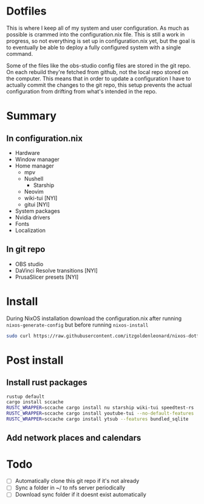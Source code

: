 # Dotfiles

This is where I keep all of my system and user configuration. As much as possible is crammed into the configuration.nix file. This is still a work in progress, so not everything is set up in configuration.nix yet, but the goal is to eventually be able to deploy a fully configured system with a single command.

Some of the files like the obs-studio config files are stored in the git repo. On each rebuild they're fetched from github, not the local repo stored on the computer. This means that in order to update a configuration I have to actually commit the changes to the git repo, this setup prevents the actual configuration from drifting from what's intended in the repo.

# Summary
## In configuration.nix
- Hardware
- Window manager
- Home manager
    - mpv
    - Nushell
        - Starship
    - Neovim
    - wiki-tui [NYI]
    - gitui [NYI]
- System packages
- Nvidia drivers
- Fonts
- Localization

## In git repo
- OBS studio
- DaVinci Resolve transitions [NYI]
- PrusaSlicer presets [NYI]

# Install

During NixOS installation download the configuration.nix after running `nixos-generate-config` but before running `nixos-install`

```sh
sudo curl https://raw.githubusercontent.com/itzgoldenleonard/nixos-dotfiles/master/configuration.nix -o /mnt/etc/nixos/configuration.nix
```
# Post install

## Install rust packages

```sh
rustup default
cargo install sccache
RUSTC_WRAPPER=sccache cargo install nu starship wiki-tui speedtest-rs
RUSTC_WRAPPER=sccache cargo install youtube-tui --no-default-features
RUSTC_WRAPPER=sccache cargo install ytsub --features bundled_sqlite    # You might be able to install everything in one line (that's a challenge)
```

## Add network places and calendars


# Todo

- [ ] Automatically clone this git repo if it's not already
- [ ] Sync a folder in ~/ to nfs server periodically
- [ ] Download sync folder if it doesnt exist automatically
